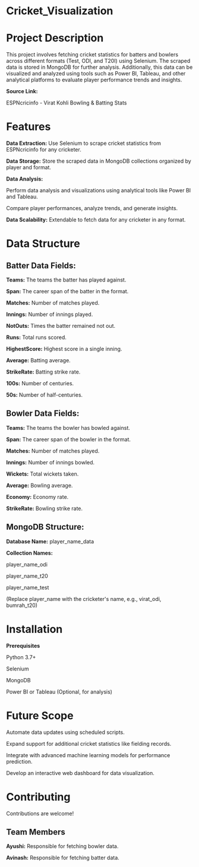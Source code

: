 # Cricket_Visualization
# Project Description
This project involves fetching cricket statistics for batters and bowlers across different formats (Test, ODI, and T20I) using Selenium. The scraped data is stored in MongoDB for further analysis. Additionally, this data can be visualized and analyzed using tools such as Power BI, Tableau, and other analytical platforms to evaluate player performance trends and insights.

**Source Link:**

ESPNcricinfo - Virat Kohli Bowling & Batting Stats

# Features
**Data Extraction:** Use Selenium to scrape cricket statistics from ESPNcricinfo for any cricketer.

**Data Storage:** Store the scraped data in MongoDB collections organized by player and format.

**Data Analysis:** 

Perform data analysis and visualizations using analytical tools like Power BI and Tableau.

Compare player performances, analyze trends, and generate insights.

**Data Scalability:** Extendable to fetch data for any cricketer in any format.

# Data Structure

## Batter Data Fields:

**Teams:** The teams the batter has played against.

**Span:** The career span of the batter in the format.

**Matches:** Number of matches played.

**Innings:** Number of innings played.

**NotOuts:** Times the batter remained not out.

**Runs:** Total runs scored.

**HighestScore:** Highest score in a single inning.

**Average:** Batting average.

**StrikeRate:** Batting strike rate.

**100s:** Number of centuries.

**50s:** Number of half-centuries.


## Bowler Data Fields:

**Teams:** The teams the bowler has bowled against.

**Span:** The career span of the bowler in the format.

**Matches:** Number of matches played.

**Innings:** Number of innings bowled.

**Wickets:** Total wickets taken.

**Average:** Bowling average.

**Economy:** Economy rate.

**StrikeRate:** Bowling strike rate.

## MongoDB Structure:

**Database Name:** player_name_data

**Collection Names:**

player_name_odi

player_name_t20

player_name_test

(Replace player_name with the cricketer's name, e.g., virat_odi, bumrah_t20)

# Installation

**Prerequisites**

Python 3.7+

Selenium

MongoDB

Power BI or Tableau (Optional, for analysis)

# Future Scope

Automate data updates using scheduled scripts.

Expand support for additional cricket statistics like fielding records.

Integrate with advanced machine learning models for performance prediction.

Develop an interactive web dashboard for data visualization.

# Contributing
Contributions are welcome!

## Team Members

**Ayushi:** Responsible for fetching bowler data.

**Avinash:** Responsible for fetching batter data.


